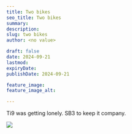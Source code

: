 ```yaml
---
title: Two bikes
seo_title: Two bikes
summary:
description:
slug: two bikes
author: <no value>

draft: false
date: 2024-09-21
lastmod:
expiryDate:
publishDate: 2024-09-21

feature_image:
feature_image_alt:

---
```


Ti9 was getting lonely. SB3 to keep it company.

![](/images/1083.jpeg)

